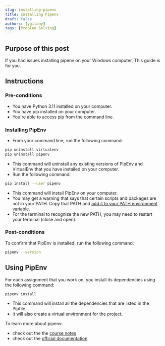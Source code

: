 ```yaml
---
slug: installing-pipenv
title: Installing Pipenv
draft: false
authors: [ygilany]
tags: [Problem Solving]
---
```


## Purpose of this post
If you had issues installing pipenv on your Windows computer, This guide is for you.

## Instructions
### Pre-conditions
- You have Python 3.11 installed on your computer.
- You have pip installed on your computer.
- You're able to access pip from the command line.

### Installing PipEnv
- From your command line, run the following command:
```bash
pip uninstall virtualenv
pip uninstall pipenv
``` 
  - This command will uninstall any existing versions of PipEnv and VirtualEnv that you have installed on your computer.
- Run the following command:
```bash
pip install --user pipenv
```
  - This command will install PipEnv on your computer.
  - You may get a warning that says that certain scripts and packages are not in your PATH. Copy that PATH and [add it to your PATH environment variable](https://windowsloop.com/how-to-add-to-windows-path/#:~:text=Add%20directory%20or%20program%20to%20Windows%20PATH%201,full%20directory%20path%20of%20the%20program.%20More%20items).
- For the terminal to recognize the new PATH, you may need to restart your terminal (close and open).

### Post-conditions
To confirm that PipEnv is installed, run the following command:
```bash
pipenv --version
```

## Using PipEnv
For each assignment that you work on, you install its dependencies using the following command:
```bash
pipenv install
```
  - This command will install all the dependencies that are listed in the Pipfile.
  - It will also create a virtual environment for the project.

To learn more about pipenv:
  - check out the the [course notes](/course-notes/dev-env)
  - check out the [official documentation](https://pipenv.pypa.io/en/latest/).